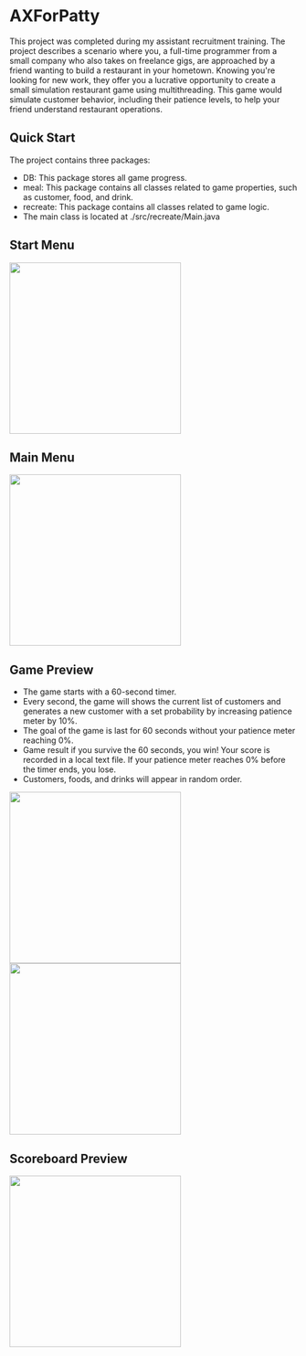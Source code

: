# AXForPatty

This project was completed during my assistant recruitment training. The project describes a scenario where you, a full-time programmer from a small company who also takes on freelance gigs, are approached by a friend wanting to build a restaurant in your hometown. Knowing you're looking for new work, they offer you a lucrative opportunity to create a small simulation restaurant game using multithreading. This game would simulate customer behavior, including their patience levels, to help your friend understand restaurant operations.

## Quick Start
The project contains three packages:
* DB: This package stores all game progress.
* meal: This package contains all classes related to game properties, such as customer, food, and drink.
* recreate: This package contains all classes related to game logic.
* The main class is located at ./src/recreate/Main.java

## Start Menu
<img src="https://github.com/ricotandrio/axforpatty/assets/119276763/e7455f7c-21c1-4586-8a42-b057da5f26f1" width="300" />

## Main Menu
<img src="https://github.com/ricotandrio/axforpatty/assets/119276763/900b5f99-3f1b-4def-b919-9a039c67daff" width="300" />

## Game Preview 
* The game starts with a 60-second timer.
* Every second, the game will shows the current list of customers and generates a new customer with a set probability by increasing patience meter by 10%.
* The goal of the game is last for 60 seconds without your patience meter reaching 0%.
* Game result if you survive the 60 seconds, you win! Your score is recorded in a local text file. If your patience meter reaches 0% before the timer ends, you lose.
* Customers, foods, and drinks will appear in random order.

<img src="https://github.com/ricotandrio/axforpatty/assets/119276763/dfbfce07-8b0a-4cd3-af42-3e3ae0707240" width="300" />
<br/>
<img src="https://github.com/ricotandrio/axforpatty/assets/119276763/7b91de7c-c1af-4d7b-a928-f8678f736f2f" width="300" />

## Scoreboard Preview
<img src="https://github.com/ricotandrio/axforpatty/assets/119276763/00f22433-ff37-41d5-8e75-967673c23e5a =250x250" width="300" />

